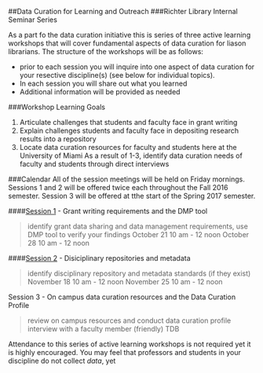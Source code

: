 ##Data Curation for Learning and Outreach
###Richter Library Internal Seminar Series

As a part fo the data curation initiative this is series of three active learning workshops that will cover fundamental aspects of data curation for liason librarians. The structure of the workshops will be as follows: 
* prior to each session you will inquire into one aspect of data curation for your resective discipline(s) (see below for individual topics).  
* In each session you will share out what you learned
* Additional information will be provided as needed

###Workshop Learning Goals
1. Articulate challenges that students and faculty face in grant writing
2. Explain challenges students and faculty face in depositing research results into a repository
3. Locate data curation resources for faculty and students here at the University of Miami
As a result of 1-3, identify data curation needs of faculty and students through direct interviews 

###Calendar 
All of the session meetings will be held on Friday mornings. Sessions 1 and 2 will be offered twice each throughout the Fall 2016 semester. Session 3 will be offered at tthe start of the Spring 2017 semester.

####[Session 1](session01.md) - Grant writing requirements and the DMP tool
> identify grant data sharing and data management requirements, use DMP tool to verify your findings
October 21 10 am - 12 noon
October 28 10 am - 12 noon

####[Session 2](session02.md) - Disiciplinary repositories and metadata
> identify disciplinary repository and metadata standards (if they exist)
November 18 10 am - 12 noon
November 25 10 am - 12 noon

Session 3 - On campus data curation resources and the Data Curation Profile
> review on campus resources and conduct data curation profile interview with a faculty member (friendly) 
TDB

Attendance to this series of active learning workshops is not required yet it is highly encouraged. You may feel that professors and students in your discipline do not collect _data_, yet 


